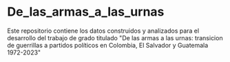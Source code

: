 # De_las_armas_a_las_urnas
Este repositorio contiene los datos construidos y analizados para el desarrollo del trabajo de grado titulado "De las armas a las urnas: transicion de guerrillas a partidos políticos en Colombia, El Salvador y Guatemala 1972-2023"
